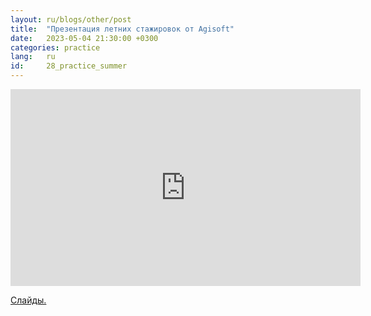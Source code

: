 ```yaml
---
layout: ru/blogs/other/post
title:  "Презентация летних стажировок от Agisoft"
date:   2023-05-04 21:30:00 +0300
categories: practice
lang:   ru
id:     28_practice_summer
---
```


<iframe width="560" height="315" src="https://www.youtube.com/watch?v=XrwdB0WN6iU&list=PL5p-5hHpsHBqFm3CQk6jT0amZjW0_2NMU&index=23" frameborder="0" allow="autoplay; encrypted-media" allowfullscreen></iframe>

[Слайды.](/static/presentations/phg2023/phg_23_internships_in_agisoft.pdf)
